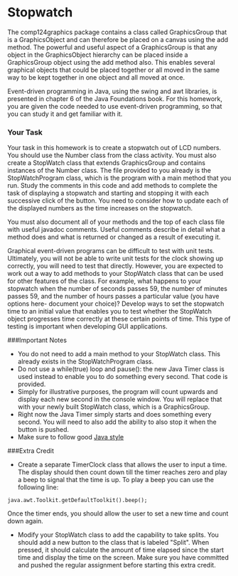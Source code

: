 # Stopwatch

The comp124graphics package contains a class called GraphicsGroup that is a GraphicsObject and can therefore be placed on a canvas using the add method. The powerful and useful aspect of a GraphicsGroup is that any object in the GraphicsObject hierarchy can be placed inside a GraphicsGroup object using the add method also. This enables several graphical objects that could be placed together or all moved in the same way to be kept together in one object and all moved at once.

Event-driven programming in Java, using the swing and awt libraries, is presented in chapter 6 of the Java Foundations book. For this homework, you are given the code needed to use event-driven programming, so that you can study it and get familiar with it.

### Your Task

Your task in this homework is to create a stopwatch out of LCD numbers. You should use the Number class from the class activity. You must also create a StopWatch class that extends GraphicsGroup and contains instances of the Number class. The file provided to you already is the StopWatchProgram class, which is the program with a main method that you run. Study the comments in this code and add methods to complete the task of displaying a stopwatch and starting and stopping it with each successive click of the button. You need to consider how to update each of the displayed numbers as the time increases on the stopwatch.

You must also document all of your methods and the top of each class file with useful javadoc comments. Useful comments describe in detail what a method does and what is returned or changed as a result of executing it.

Graphical event-driven programs can be difficult to test with unit tests. 
Ultimately, you will not be able to write unit tests for the clock showing up correctly, you will need to test that directly. 
However, you are expected to work out a way to add methods to your StopWatch class that can be used for other features of the class. 
For example, what happens to your stopwatch when the number of seconds passes 59, the number of minutes passes 59, and the number of hours passes a particular value (you have options here- document your choice)? 
Develop ways to set the stopwatch time to an initial value that enables you to test whether the StopWatch object progresses time correctly at these certain points of time. 
This type of testing is important when developing GUI applications.

###Important Notes

* You do not need to add a main method to your StopWatch class. This already exists in the StopWatchProgram class.
* Do not use a while(true) loop and pause(): the new Java Timer class is used instead to enable you to do something every second. That code is provided.
* Simply for illustrative purposes, the program will count upwards and display each new second in the console window. You will replace that with your newly built StopWatch class, which is a GraphicsGroup.
* Right now the Java Timer simply starts and does something every second. You will need to also add the ability to also stop it when the button is pushed.
* Make sure to follow good [Java style](https://docs.google.com/a/macalester.edu/document/d/1YpCzhKhYy5JUQ6oCGJZdf92a0jjpmjMxfKfhPkFl5As/edit?usp=sharing)

###Extra Credit

* Create a separate TimerClock class that allows the user to input a time. The display should then count down till the timer reaches zero and play a beep to signal that the time is up. To play a beep you can use the following line:
```
java.awt.Toolkit.getDefaultToolkit().beep();
```
Once the timer ends, you should allow the user to set a new time and count down again.
* Modify your StopWatch class to add the capability to take splits. You should add a new button to the class that is labeled "Split". When pressed, it should calculate the amount of time elapsed since the start time and display the time on the screen. Make sure you have committed and pushed the regular assignment before starting this extra credit.

